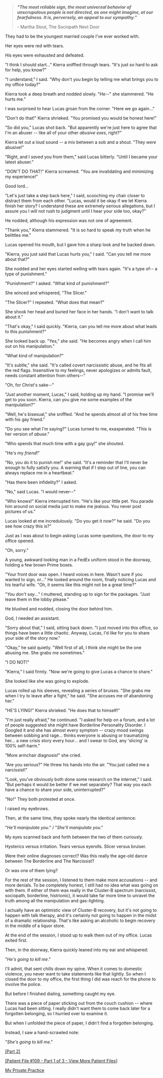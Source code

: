 >***"The most reliable sign, the most universal behavior of unscrupulous people is not directed, as one might imagine, at our fearfulness. It is, perversely, an appeal to our sympathy."***  
>  
>\- Martha Stout, The Sociopath Next Door

They had to be the youngest married couple I've ever worked with.

Her eyes were red with tears.

His eyes were exhausted and defeated.

"I think I should start..." Kierra sniffled through tears. "It's just so hard to ask for help, you know?"

"I understand," I said. "Why don't you begin by telling me what brings you to my office today?"

Kierra took a deep breath and nodded slowly. "He--" she stammered. "He hurts me."

I was surprised to hear Lucas groan from the corner. "Here we go again..."

"Don't do that!" Kierra shrieked. "You promised you would be honest here!"

"So did you," Lucas shot back. "But apparently we're just here to agree that I'm an abuser -- like all of your other *abusive* *exes*, right?"

Kierra let out a loud sound -- a mix between a sob and a shout. "They *were* abusive!"

"Right, and I *saved* you from them," said Lucas bitterly. "Until I became your latest abuser."

"DON'T DO THAT!" Kierra screamed. "You are invalidating and minimizing my experience!"

Good lord…

"Let's just take a step back here," I said, scooching my chair closer to distract them from each other. "Lucas, would it be okay if we let Kierra finish her story? I understand these are extremely serious allegations, but I assure you I will not rush to judgment until I hear your side too, okay?"

He nodded, although his expression was not one of agreement.

"Thank you," Kierra stammered. "It is so hard to speak my truth when he belittles me."

Lucas opened his mouth, but I gave him a sharp look and he backed down.

"Kierra, you just said that Lucas hurts you," I said. "Can you tell me more about that?"

She nodded and her eyes started welling with tears again. "It's a type of-- a type of punishment."

"Punishment?" I asked. "What kind of punishment?"

She winced and whispered, "The Slicer."

"The Slicer?" I repeated. "What does that mean?"

She shook her head and buried her face in her hands. "I don't want to talk about it."

"That's okay," I said quickly. "Kierra, can you tell me more about what leads to this punishment?"

She looked back up. "Yes," she said. "He becomes angry when I call him out on his manipulation."

"What kind of manipulation?"

"It's subtle," she said. "It's called covert narcissistic abuse, and he fits all the red flags. Insensitive to my feelings, never apologizes or admits fault, needs constant attention from others--"

"Oh, for Christ's sake--"

"Just another moment, Lucas," I said, holding up my hand. "I promise we'll get to you soon. Kierra, can you give me some examples of the manipulation?"

"Well, he's bisexual," she sniffled. "And he spends almost all of his free time with his gay friend."

"Do you see what I'm saying?" Lucas turned to me, exasperated. "This is her version of *abuse*."

"Who spends that much time with a gay guy!" she shouted.

"He's my *friend*!"

"No, you do it to punish me!" she said. "It's a reminder that I'll never be enough to fully satisfy you. A warning that if I step out of line, you can always replace me in a heartbeat."

"Has there been infidelity?" I asked.

"No," said Lucas. "I would never--"

"Who knows!" Kierra interrupted him. "He's like your little pet. You parade him around on social media just to make me jealous. You never post pictures of us."

Lucas looked at me incredulously. "Do you get it now?" he said. "Do you see how crazy this is?"

Just as I was about to begin asking Lucas some questions, the door to my office opened.

"Oh, sorry."

A young, awkward looking man in a FedEx uniform stood in the doorway, holding a few brown Prime boxes.

"Your front door was open. I heard voices in here. Wasn't sure if you wanted to sign, or…" He looked around the room, finally noticing Lucas and his tearful wife. "Oh, it seems like this might not be a great time?"

"*You don't say...*" I muttered, standing up to sign for the packages. "Just leave them in the lobby please."

He blushed and nodded, closing the door behind him.

God, I needed an assistant.

"Sorry about that," I said, sitting back down. "I just moved into this office, so things have been a little chaotic. Anyway, Lucas, I'd like for you to share your side of the story now."

"Okay," he said quietly. "Well first of all, I think she might be the one abusing me. She grabs me sometimes."

"I DO NOT!"

"Kierra," I said firmly. "Now we're going to give Lucas a chance to share."

She looked like she was going to explode.

Lucas rolled up his sleeves, revealing a series of bruises. "She grabs me when I try to leave after a fight," he said. "She accuses me of abandoning her."

"HE'S LYING!" Kierra shrieked. "He does that to himself!"

"I'm just really afraid," he continued. "I asked for help on a forum, and a lot of people suggested she might have Borderline Personality Disorder. I Googled it and she has almost every symptom -- crazy mood swings between sobbing and rage... thinks everyone is abusing or traumatizing her… a new crisis story every hour... and I swear to God, any 'slicing' is 100% self-harm."

"More armchair diagnosis!" she cried.

"Are you serious?" He threw his hands into the air. "You just called me a narcissist!"

"Look, you've obviously both done some research on the internet," I said. "But perhaps it would be better if we met separately? That way you each have a chance to share your side, uninterrupted?"

"No!" They both protested at once.

I raised my eyebrows.

Then, at the same time, they spoke nearly the identical sentence:

"*He'll manipulate you*." / "*She'll manipulate you*."

My eyes scanned back and forth between the two of them curiously.

Hysterics versus irritation. Tears versus eyerolls. Slicer versus bruiser.

Were their online diagnoses correct? Was this really the age-old dance between The Borderline and The Narcissist?

Or was one of them lying?

For the rest of the session, I listened to them make more accusations -- and more denials. To be completely honest, I still had no idea what was going on with them. If either of them was really in the Cluster-B spectrum (narcissist, sociopath, borderline, histrionic), it would take far more time to unravel the truth among all the manipulation and gas-lighting.

I actually have an optimistic view of Cluster-B recovery, but it's not going to happen with talk therapy, and it's certainly not going to happen in the midst of a dramatic relationship. That's like asking an alcoholic to begin recovery in the middle of a liquor store.

At the end of the session, I stood up to walk them out of my office. Lucas exited first.

Then, in the doorway, Kierra quickly leaned into my ear and whispered:

"*He's going to kill me*."

I'll admit, that sent chills down my spine. When it comes to domestic violence, you never want to take statements like that lightly. So when I closed the door to my office, the first thing I did was reach for the phone to involve the police.

But before I finished dialing, something caught my eye.

There was a piece of paper sticking out from the couch cushion -- where Lucas had been sitting. I really didn't want them to come back later for a forgotten belonging, so I hurried over to examine it.

But when I unfolded the piece of paper, I didn't find a forgotten belonging.

Instead, I saw a hand-scrawled note:

"*She's going to kill me*."

[\[Part 2\]](https://www.reddit.com/r/nosleep/comments/afyz7s/im_a_therapist_and_my_patients_are_accusing_each/)

[\[Patient File #109 - Part 1 of 3 - View More Patient Files\]](https://www.reddit.com/r/dr_harper)

[My Private Practice](http://drharpertherapy.com/)
